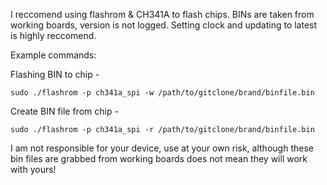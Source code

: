 I reccomend using flashrom & CH341A to flash chips. BINs are taken from working boards, version is not logged.
Setting clock and updating to latest is highly reccomend.


Example commands:

  Flashing BIN to chip -
  
    sudo ./flashrom -p ch341a_spi -w /path/to/gitclone/brand/binfile.bin
    
  Create BIN file from chip -
  
    sudo ./flashrom -p ch341a_spi -r /path/to/gitclone/brand/binfile.bin
    
    

I am not responsible for your device, use at your own risk, although these bin files are grabbed from working boards does not mean they will work with yours!
